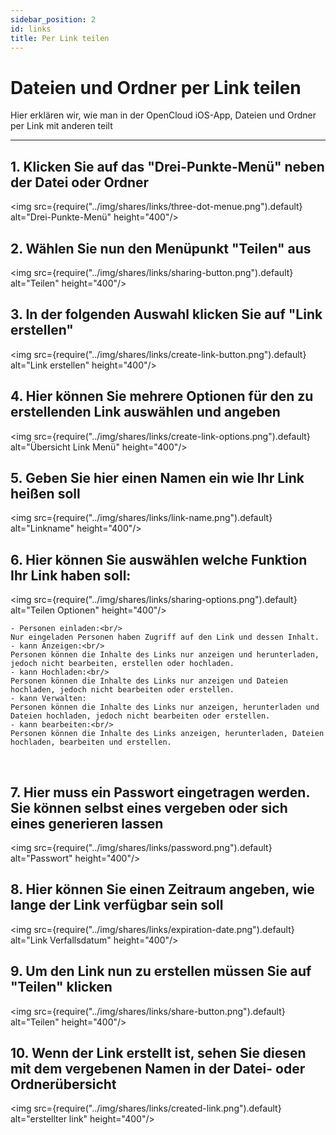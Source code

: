 ```yaml
---
sidebar_position: 2
id: links
title: Per Link teilen
---
```


# Dateien und Ordner per Link teilen

Hier erklären wir, wie man in der OpenCloud iOS-App, Dateien und Ordner per Link mit anderen teilt

---

## 1. Klicken Sie auf das "Drei-Punkte-Menü" neben der Datei oder Ordner

<img src={require("../img/shares/links/three-dot-menue.png").default} alt="Drei-Punkte-Menü" height="400"/>
<br/>

## 2. Wählen Sie nun den Menüpunkt "Teilen" aus

<img src={require("../img/shares/links/sharing-button.png").default} alt="Teilen" height="400"/>
<br/>

## 3. In der folgenden Auswahl klicken Sie auf "Link erstellen"

<img src={require("../img/shares/links/create-link-button.png").default} alt="Link erstellen" height="400"/>
<br/>

## 4. Hier können Sie mehrere Optionen für den zu erstellenden Link auswählen und angeben

<img src={require("../img/shares/links/create-link-options.png").default} alt="Übersicht Link Menü" height="400"/>
<br/>

## 5. Geben Sie hier einen Namen ein wie Ihr Link heißen soll

<img src={require("../img/shares/links/link-name.png").default} alt="Linkname" height="400"/>
<br/>

## 6. Hier können Sie auswählen welche Funktion Ihr Link haben soll:<br/>

<img src={require("../img/shares/links/sharing-options.png").default} alt="Teilen Optionen" height="400"/>

    - Personen einladen:<br/>
    Nur eingeladen Personen haben Zugriff auf den Link und dessen Inhalt.
    - kann Anzeigen:<br/>
    Personen können die Inhalte des Links nur anzeigen und herunterladen, jedoch nicht bearbeiten, erstellen oder hochladen.
    - kann Hochladen:<br/>
    Personen können die Inhalte des Links nur anzeigen und Dateien hochladen, jedoch nicht bearbeiten oder erstellen.
    - kann Verwalten:
    Personen können die Inhalte des Links nur anzeigen, herunterladen und Dateien hochladen, jedoch nicht bearbeiten oder erstellen.
    - kann bearbeiten:<br/>
    Personen können die Inhalte des Links anzeigen, herunterladen, Dateien hochladen, bearbeiten und erstellen.

<br/>

## 7. Hier muss ein Passwort eingetragen werden. Sie können selbst eines vergeben oder sich eines generieren lassen

<img src={require("../img/shares/links/password.png").default} alt="Passwort" height="400"/>
<br/>

## 8. Hier können Sie einen Zeitraum angeben, wie lange der Link verfügbar sein soll

<img src={require("../img/shares/links/expiration-date.png").default} alt="Link Verfallsdatum" height="400"/>
<br/>

## 9. Um den Link nun zu erstellen müssen Sie auf "Teilen" klicken

<img src={require("../img/shares/links/share-button.png").default} alt="Teilen" height="400"/>
<br/>

## 10. Wenn der Link erstellt ist, sehen Sie diesen mit dem vergebenen Namen in der Datei- oder Ordnerübersicht

<img src={require("../img/shares/links/created-link.png").default} alt="erstellter link" height="400"/>
